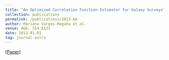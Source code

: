 ```yaml
---
title: "An Optimized Correlation Function Estimator for Galaxy Surveys"
collection: publications
permalink: /publications/2013-AA
author: Mariana Vargas-Magaña et al.
venue: A&A, 554:A131
date: 2013-01-01
tag: journal-astro
---
```


[[Paper](https://arxiv.org/abs/1211.6211)]
<br>
<br>
